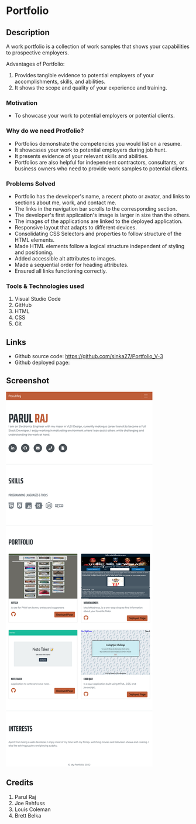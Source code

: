 # Portfolio

## Description
A work portfolio is a collection of work samples that shows your capabilities to prospective employers.

Advantages of Portfolio:
1. Provides tangible evidence to potential employers of your accomplishments, skills, and abilities. 
2. It shows the scope and quality of your experience and training.

### Motivation
* To showcase your work to potential employers or potential clients.

### Why do we need Protfolio?
* Portfolios demonstrate the competencies you would list on a resume. 
* It showcases your work to potential employers during job hunt. 
* It presents evidence of your relevant skills and abilities. 
* Portfolios are also helpful for independent contractors, consultants, or business owners who need to provide work samples to potential clients.

### Problems Solved
* Portfolio has the developer's name, a recent photo or avatar, and links to sections about me, work, and contact me.
* The links in the navigation bar scrolls to the corresponding section.
* The developer's first application's image is larger in size than the others.
* The images of the applications are linked to the deployed application.
* Responsive layout that adapts to different devices.
* Consolidating CSS Selectors and properties to follow  structure of the HTML elements.
* Made HTML elements follow a logical structure independent of styling and positioning.
* Added accessible alt attributes to images.
* Made a sequential order for heading attributes.
* Ensured all links functioning correctly.

### Tools & Technologies used
1. Visual Studio Code
2. GitHub
3. HTML
4. CSS
5. Git


## Links
* Github source code: https://github.com/sinka27/Portfolio_V-3
* Github deployed page: 
## Screenshot
![](./assets/img/portfolio.png)

## Credits
1. Parul Raj
2. Joe Rehfuss
3. Louis Coleman
4. Brett Belka
